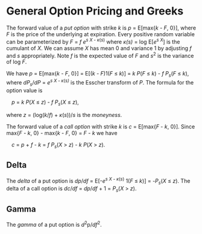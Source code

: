 ﻿# General Option Pricing and Greeks

The forward value of a _put option_ with strike _k_ is  _p_ = E[max{_k_ - _F_, 0}],
where _F_ is the price of the underlying at expiration. Every positive random variable can be
parameterized by _F_ = _f_ _e_<sup>_s X_ - _κ_(_s_)</sup> where _κ(s)_ = log E[_e_<sup>_s X_</sup>] is the cumulant of _X_.
We can assume _X_ has mean 0 and variance 1 by adjusting _f_ and _s_
appropriately.
Note _f_ is the expected value of _F_ and _s_<sup>2</sup> is the variance of  log _F_. 

We have _p_ = E[max{_k_ - _F_, 0}] = E[(_k_ - _F_)1(_F_ &le; _k_)] = _k_ _P_(_F_ &le; _k_) - _f_ _P<sub>s</sub>_(_F_ &le; _k_),
where _dP<sub>s</sub>_/_dP_ = _e_<sup>_s X_ - _κ_(_s)_</sup> is the Esscher transform of _P_.
The formula for the option value is

&emsp;_p_ = _k_ _P_(_X_ &le; _z_) - _f_ _P<sub>s</sub>_(_X_ &le; _z_),

where _z_ = (log(_k_/_f_) + _κ_(_s_))/_s_ is the _moneyness_.

The forward value of a _call option_ with strike _k_ is  _c_ = E[max{_F_ - _k_, 0}].
Since max{_F_ - _k_, 0} - max{_k_ - _F_, 0} = _F_ - _k_ we
have 

&emsp;_c_ = _p_ + _f_ - _k_ = _f_ _P<sub>s</sub>_(_X_ &gt; _z_) - _k_ _P_(_X_ &gt; _z_).

## Delta
The _delta_ of a put option is _dp_/_df_ = E[-_e_<sup>_s X_ - _κ_(_s_)</sup> 1(_F_ &le; _k_)] = -_P<sub>s</sub>_(_X_ &le; _z_). The delta of
a call option is _dc_/_df_ = _dp_/_df_ + 1 = _P<sub>s</sub>_(_X_ &gt; _z_).

## Gamma
The _gamma_ of a put option is _d_<sup>2</sup>p/_df_<sup>2</sup>.
